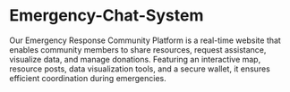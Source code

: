 # Emergency-Chat-System
Our Emergency Response Community Platform is a real-time website that enables community members to share resources, request assistance, visualize data, and manage donations. Featuring an interactive map, resource posts, data visualization tools, and a secure wallet, it ensures efficient coordination during emergencies.
